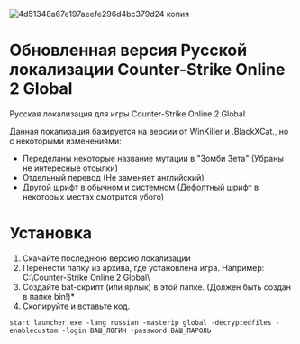 ![4d51348a67e197aeefe296d4bc379d24 копия](https://user-images.githubusercontent.com/28530397/196241949-bc869cdb-4374-4604-a6a0-4766cea7d933.png)

# Обновленная версия Русской локализации Counter-Strike Online 2 Global

Русская локализация для игры Counter-Strike Online 2 Global

Данная локализация базируется на версии от WinKiller и .BlackXCat., но с некоторыми изменениями:

- Переделаны некоторые название мутации в "Зомби Зета" (Убраны не интересные отсылки)
- Отдельный перевод (Не заменяет английский)
- Другой шрифт в обычном и системном (Дефолтный шрифт в некоторых местах смотрится убого)

# Установка

1. Скачайте последнюю версию локализации
2. Перенести папку из архива, где установлена игра. Например: C:\Counter-Strike Online 2 Global\
3. Создайте bat-скрипт (или ярлык) в этой папке. (Должен быть создан в папке bin!)*
4. Скопируйте и вставьте код.

```
start launcher.exe -lang russian -masterip global -decryptedfiles -enablecustom -login ВАШ_ЛОГИН -password ВАШ_ПАРОЛЬ
```
